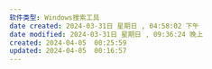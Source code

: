 ```yaml
---
软件类型: Windows搜索工具
date created: 2024-03-31日 星期日 , 04:58:02 下午
date modified: 2024-03-31日 星期日 , 09:36:24 晚上
created: 2024-04-05  00:25:59
updated: 2024-04-05  00:16:57
---
```

